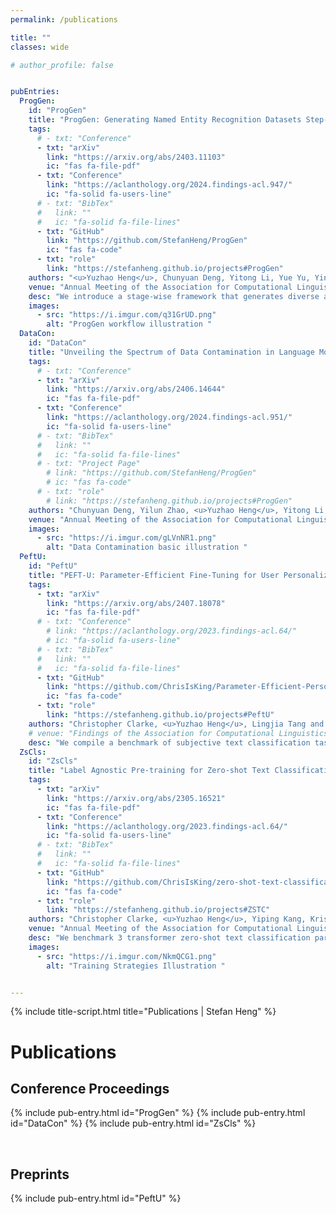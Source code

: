 ```yaml
---
permalink: /publications

title: ""
classes: wide

# author_profile: false


pubEntries:
  ProgGen:
    id: "ProgGen"
    title: "ProgGen: Generating Named Entity Recognition Datasets Step-by-step with Self-Reflexive Large Language Models"
    tags:
      # - txt: "Conference"
      - txt: "arXiv"
        link: "https://arxiv.org/abs/2403.11103"
        ic: "fas fa-file-pdf"
      - txt: "Conference"
        link: "https://aclanthology.org/2024.findings-acl.947/"
        ic: "fa-solid fa-users-line"
      # - txt: "BibTex"
      #   link: ""
      #   ic: "fa-solid fa-file-lines"
      - txt: "GitHub"
        link: "https://github.com/StefanHeng/ProgGen"
        ic: "fas fa-code"
      - txt: "role"
        link: "https://stefanheng.github.io/projects#ProgGen"
    authors: "<u>Yuzhao Heng</u>, Chunyuan Deng, Yitong Li, Yue Yu, Yinghao Li, Rongzhi Zhang and Chao Zhang"
    venue: "Annual Meeting of the Association for Computational Linguistics (ACL) Findings, 2024"
    desc: "We introduce a stage-wise framework that generates diverse and accurate NER training datasets given only under 10 annotated instances. On 4 datasets we experiment on, DeBERTa models fine-tuned on the generated datasets out-perform/perform similarly to GPT-3.5 few-shot prompting. "
    images:
      - src: "https://i.imgur.com/q31GrUD.png"
        alt: "ProgGen workflow illustration "
  DataCon:
    id: "DataCon"
    title: "Unveiling the Spectrum of Data Contamination in Language Model: A Survey from Detection to Remediation"
    tags:
      # - txt: "Conference"
      - txt: "arXiv"
        link: "https://arxiv.org/abs/2406.14644"
        ic: "fas fa-file-pdf"
      - txt: "Conference"
        link: "https://aclanthology.org/2024.findings-acl.951/"
        ic: "fa-solid fa-users-line"
      # - txt: "BibTex"
      #   link: ""
      #   ic: "fa-solid fa-file-lines"
      # - txt: "Project Page"
        # link: "https://github.com/StefanHeng/ProgGen"
        # ic: "fas fa-code"
      # - txt: "role"
        # link: "https://stefanheng.github.io/projects#ProgGen"
    authors: "Chunyuan Deng, Yilun Zhao, <u>Yuzhao Heng</u>, Yitong Li, Jiannan Cao, Xiangru Tang, Arman Cohan"
    venue: "Annual Meeting of the Association for Computational Linguistics (ACL) Findings, 2024"
    images:
      - src: "https://i.imgur.com/gLVnNR1.png"
        alt: "Data Contamination basic illustration "
  PeftU:
    id: "PeftU"
    title: "PEFT-U: Parameter-Efficient Fine-Tuning for User Personalization"
    tags:
      - txt: "arXiv"
        link: "https://arxiv.org/abs/2407.18078"
        ic: "fas fa-file-pdf"
      # - txt: "Conference"
        # link: "https://aclanthology.org/2023.findings-acl.64/"
        # ic: "fa-solid fa-users-line"
      # - txt: "BibTex"
      #   link: ""
      #   ic: "fa-solid fa-file-lines"
      - txt: "GitHub"
        link: "https://github.com/ChrisIsKing/Parameter-Efficient-Personalization"
        ic: "fas fa-code"
      - txt: "role"
        link: "https://stefanheng.github.io/projects#PeftU"
    authors: "Christopher Clarke, <u>Yuzhao Heng</u>, Lingjia Tang and Jason Mars"
    # venue: "Findings of the Association for Computational Linguistics (ACL), 2023"
    desc: "We compile a benchmark of subjective text classification tasks for personalization, where user preferences may differ for the same input. The benchmark contains 11 datasets spanning hate-speech, sentiment and humor, with high inter-annotator disagreement. "
  ZsCls:
    id: "ZsCls"
    title: "Label Agnostic Pre-training for Zero-shot Text Classification"
    tags:
      - txt: "arXiv"
        link: "https://arxiv.org/abs/2305.16521"
        ic: "fas fa-file-pdf"
      - txt: "Conference"
        link: "https://aclanthology.org/2023.findings-acl.64/"
        ic: "fa-solid fa-users-line"
      # - txt: "BibTex"
      #   link: ""
      #   ic: "fa-solid fa-file-lines"
      - txt: "GitHub"
        link: "https://github.com/ChrisIsKing/zero-shot-text-classification"
        ic: "fas fa-code"
      - txt: "role"
        link: "https://stefanheng.github.io/projects#ZSTC"
    authors: "Christopher Clarke, <u>Yuzhao Heng</u>, Yiping Kang, Krisztian Flautner, Lingjia Tang and Jason Mars"
    venue: "Annual Meeting of the Association for Computational Linguistics (ACL) Findings, 2023"
    desc: "We benchmark 3 transformer zero-shot text classification paradigms (cross-encoding, dual-encoding, generative) on 18 classification datasets among 3 domains with unseen labels during training. We found that integrating the dataset domain into training improves accuracy by 1% on average."
    images:
      - src: "https://i.imgur.com/NkmQCG1.png"
        alt: "Training Strategies Illustration "


---
```

{% include title-script.html title="Publications | Stefan Heng" %}


# Publications

## Conference Proceedings

{% include pub-entry.html id="ProgGen" %}
{% include pub-entry.html id="DataCon" %}
{% include pub-entry.html id="ZsCls" %}

<br>


## Preprints

{% include pub-entry.html id="PeftU" %}

<br>




